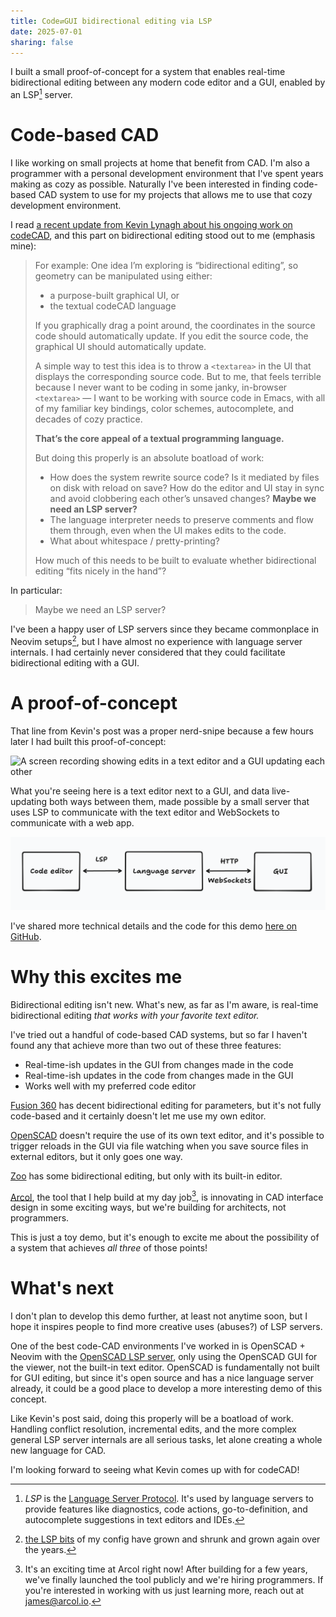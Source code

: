 ```yaml
---
title: Code⇄GUI bidirectional editing via LSP
date: 2025-07-01
sharing: false
---
```


I built a small proof-of-concept for a system that enables real-time
bidirectional editing between any modern code editor and a GUI, enabled by an
LSP[^1] server.

# Code-based CAD

I like working on small projects at home that benefit from CAD. I'm also a
programmer with a personal development environment that I've spent years making
as cozy as possible. Naturally I've been interested in finding code-based CAD
system to use for my projects that allows me to use that cozy development
environment.

I read [a recent update from Kevin Lynagh about his ongoing work on
codeCAD](https://kevinlynagh.com/newsletter/2025_06_03_prototyping_a_language/),
and this part on bidirectional editing stood out to me (emphasis mine):

<blockquote id="quote">
For example: One idea I’m exploring is “bidirectional editing”, so geometry can
be manipulated using either:

- a purpose-built graphical UI, or
- the textual codeCAD language

If you graphically drag a point around, the coordinates in the source code
should automatically update.
If you edit the source code, the graphical UI should automatically update.

A simple way to test this idea is to throw a `<textarea>` in the UI that
displays the corresponding source code.
But to me, that feels terrible because I never want to be coding in some janky,
in-browser `<textarea>` — I want to be working with source code in Emacs, with
all of my familiar key bindings, color schemes, autocomplete, and decades of
cozy practice.

**That’s the core appeal of a textual programming language.**

But doing this properly is an absolute boatload of work:

- How does the system rewrite source code? Is it mediated by files on disk with
  reload on save? How do the editor and UI stay in sync and avoid clobbering
  each other’s unsaved changes? **Maybe we need an LSP server?**
- The language interpreter needs to preserve comments and flow them through,
  even when the UI makes edits to the code.
- What about whitespace / pretty-printing?

How much of this needs to be built to evaluate whether bidirectional editing
“fits nicely in the hand”?
</blockquote>

<style>
#quote {
  position: relative;
}

#quote::before,
#quote::after {
  content: '';
  position: absolute;
  left: 0;
  right: 0;
  height: 100px; /* Height of the fade effect */
  pointer-events: none;
}

#quote::before {
  top: 0;
  background: linear-gradient(to bottom, rgba(var(--ctp-base)), rgba(255, 255, 255, 0));
}

#quote::after {
  bottom: 0;
  background: linear-gradient(to top, rgba(var(--ctp-base)), rgba(255, 255, 255, 0));
}
</style>

In particular:

> Maybe we need an LSP server?

I've been a happy user of LSP servers since they became commonplace in Neovim
setups[^2], but I have almost no experience with language server internals.
I had certainly never considered that they could facilitate bidirectional
editing with a GUI.

# A proof-of-concept

That line from Kevin's post was a proper nerd-snipe because a few hours later I
had built this proof-of-concept:

![A screen recording showing edits in a text editor and a GUI updating each
other](demo.gif)

What you're seeing here is a text editor next to a GUI, and data live-updating
both ways between them, made possible by a small server that uses LSP to
communicate with the text editor and WebSockets to communicate with a web app.

![A diagram showing the code editor, language server, and GUI](diagram.png)

I've shared more technical details and the code for this demo [here on
GitHub](https://github.com/jamesbvaughan/bidirectional-number-editor).

# Why this excites me

Bidirectional editing isn't new.
What's new, as far as I'm aware, is real-time bidirectional editing _that works
with your favorite text editor._

I've tried out a handful of code-based CAD systems, but so far I haven't found
any that achieve more than two out of these three features:

- Real-time-ish updates in the GUI from changes made in the code
- Real-time-ish updates in the code from changes made in the GUI
- Works well with my preferred code editor

[Fusion 360](https://www.autodesk.com/products/fusion-360/overview#top) has
decent bidirectional editing for parameters, but it's not fully code-based and
it certainly doesn't let me use my own editor.

[OpenSCAD](https://openscad.org/) doesn't require the use of its own text
editor, and it's possible to trigger reloads in the GUI via file watching
when you save source files in external editors, but it only goes one way.

[Zoo](https://zoo.dev/design-studio) has some bidirectional editing, but only
with its built-in editor.

[Arcol](https://www.arcol.io/), the tool that I help build at my day job[^3], is
innovating in CAD interface design in some exciting ways, but we're building for
architects, not programmers.

This is just a toy demo, but it's enough to excite me about the possibility of a
system that achieves _all three_ of those points!

# What's next

I don't plan to develop this demo further, at least not anytime soon, but I hope
it inspires people to find more creative uses (abuses?) of LSP servers.

One of the best code-CAD environments I've worked in is OpenSCAD + Neovim with
the [OpenSCAD LSP server](https://github.com/Leathong/openscad-LSP), only using
the OpenSCAD GUI for the viewer, not the built-in text editor.
OpenSCAD is fundamentally not built for GUI editing, but since it's open source
and has a nice language server already, it could be a good place to develop a
more interesting demo of this concept.

Like Kevin's post said, doing this properly will be a boatload of work.
Handling conflict resolution, incremental edits, and the more complex general
LSP server internals are all serious tasks, let alone creating a whole new
language for CAD.

I'm looking forward to seeing what Kevin comes up with for codeCAD!

[^1]: _LSP_ is the [Language Server Protocol](https://microsoft.github.io/language-server-protocol/).
It's used by language servers to provide features like diagnostics, code
actions, go-to-definition, and autocomplete suggestions in text editors and
IDEs.

[^2]: [the LSP bits](https://github.com/jamesbvaughan/dotfiles/blob/main/common/neovim/.config/nvim/lua/plugins/lspconfig.lua)
of my config have grown and shrunk and grown again over the years.

[^3]: It's an exciting time at Arcol right now! After building for a few years,
we've finally launched the tool publicly and we're hiring programmers. If
you're interested in working with us just learning more, reach out at
james@arcol.io.
